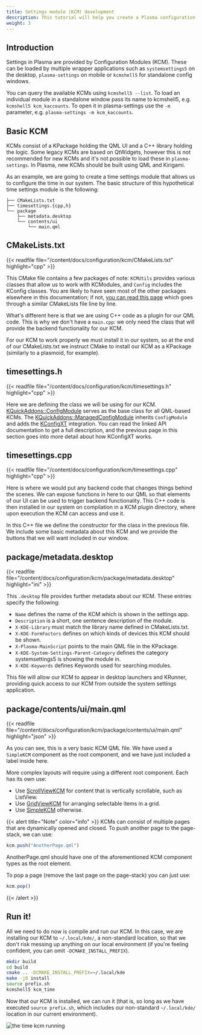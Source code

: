 ```yaml
---
title: Settings module (KCM) development
description: This tutorial will help you create a Plasma configuration module.
weight: 3
---
```


## Introduction

Settings in Plasma are provided by Configuration Modules (KCM). These can be loaded by multiple wrapper applications
such as `systemsettings5` on the desktop, `plasma-settings` on mobile or `kcmshell5` for standalone config windows.

You can query the available KCMs using `kcmshell5 --list`. To load an individual module in a standalone window pass its
name to kcmshell5, e.g. `kcmshell5 kcm_kaccounts`. To open it in plasma-settings use the `-m` parameter, e.g. `plasma-settings -m kcm_kaccounts`.

## Basic KCM

KCMs consist of a KPackage holding the QML UI and a C++ library holding the logic. Some legacy KCMs are based on QtWidgets,
however this is not recommended for new KCMs and it's not possible to load these in `plasma-settings`. In Plasma, new KCMs should be built using QML and Kirigami.

As an example, we are going to create a time settings module that allows us to configure the time in our system.
The basic structure of this hypothetical time settings module is the following:


```
├── CMakeLists.txt
├── timesettings.{cpp,h}
└── package
    ├── metadata.desktop
    └── contents/ui
        └── main.qml
```


## CMakeLists.txt

{{< readfile file="/content/docs/configuration/kcm/CMakeLists.txt" highlight="cpp" >}}

This CMake file contains a few packages of note: `KCMUtils` provides various classes that allow us to work with KCModules, and `Config` includes the KConfig classes. You are likely to have seen most of the other packages elsewhere in this documentation; if not, [you can read this page](../../kirigami/advanced-understanding_cmakelists) which goes through a similar CMakeLists file line by line.

What's different here is that we are using C++ code as a plugin for our QML code. This is why we don't have a `main.cpp`: we only need the class that will provide the backend functionality for our KCM.

For our KCM to work properly we must install it in our system, so at the end of our CMakeLists.txt we instruct CMake to install our KCM as a KPackage (similarly to a plasmoid, for example).

## timesettings.h

{{< readfile file="/content/docs/configuration/kcm/timesettings.h" highlight="cpp" >}}

Here we are defining the class we will be using for our KCM.
[KQuickAddons::ConfigModule](docs:kdeclarative;KQuickAddons::ConfigModule)
serves as the base class for all QML-based KCMs. The
[KQuickAddons::ManagedConfigModule](docs:kdeclarative;KQuickAddons::ManagedConfigModule) inherits `ConfigModule` and adds the [KConfigXT](../kconfig_xt) integration.
You can read the linked API documentation to get a full description, and the previous page in this section goes into more detail about how KConfigXT works.

## timesettings.cpp

{{< readfile file="/content/docs/configuration/kcm/timesettings.cpp" highlight="cpp" >}}

Here is where we would put any backend code that changes things behind the scenes. We can expose functions in here to our QML so that elements of our UI can be used to trigger backend functionality. This C++ code is then installed in our system on compilation in a KCM plugin directory, where upon execution the KCM can access and use it.

In this C++ file we define the constructor for the class in the previous file. We include some basic metadata about this KCM and we provide the buttons that we will want included in our window.

## package/metadata.desktop

{{< readfile file="/content/docs/configuration/kcm/package/metadata.desktop" highlight="ini" >}}

This `.desktop` file provides further metadata about our KCM. These entries specify the following:

* `Name` defines the name of the KCM which is shown in the settings app.
* `Description` is a short, one sentence description of the module.
* `X-KDE-Library` must match the library name defined in CMakeLists.txt.
* `X-KDE-FormFactors` defines on which kinds of devices this KCM should be shown.
* `X-Plasma-MainScript` points to the main QML file in the KPackage.
* `X-KDE-System-Settings-Parent-Category` defines the category systemsettings5 is showing the module in.
* `X-KDE-Keywords` defines Keywords used for searching modules.

This file will allow our KCM to appear in desktop launchers and KRunner, providing quick access to our KCM from outside the system settings application.

## package/contents/ui/main.qml

{{< readfile file="/content/docs/configuration/kcm/package/contents/ui/main.qml" highlight="json" >}}

As you can see, this is a very basic KCM QML file. We have used a `SimpleKCM` component as the root component, and we have just included a label inside here.

More complex layouts will require using a different root component. Each has its own use:

 - Use [ScrollViewKCM](docs:kdeclarative;org::kde::kcm::ScrollViewKCM) for content that is vertically scrollable, such as ListView.
 - Use [GridViewKCM](docs:kdeclarative;org::kde::kcm::GridViewKCM) for arranging selectable items in a grid.
 - Use [SimpleKCM](docs:kdeclarative;org::kde::kcm::SimpleKCM) otherwise.

{{< alert title="Note" color="info" >}}
KCMs can consist of multiple pages that are dynamically opened and closed. To push another page to the page-stack, we can use:

```js
kcm.push("AnotherPage.qml")
```

AnotherPage.qml should have one of the aforementioned KCM component types as the root element. 

To pop a page (remove the last page on the page-stack) you can just use:

```js
kcm.pop()
```
{{< /alert >}}

## Run it!

All we need to do now is compile and run our KCM.
In this case, we are installing our KCM to `~/.local/kde/`, a non-standard location, so that we don't risk messing up anything on our local environment (if you're feeling confident, you can omit `-DCMAKE_INSTALL_PREFIX`).

```bash
mkdir build
cd build
cmake .. -DCMAKE_INSTALL_PREFIX=~/.local/kde
make -j8 install
source prefix.sh
kcmshell5 kcm_time
```

Now that our KCM is installed, we can run it (that is, so long as we have executed `source prefix.sh`, which includes our non-standard `~/.local/kde/` location in our current environment).

![the time kcm running](./screenshot-kcm.png)
